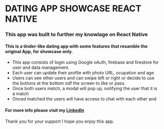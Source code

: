 # DATING APP SHOWCASE REACT NATIVE

### This app was built to further my knowlage on React Native

#### This is a tinder-like dating app with some features that resamble the original App, for showcase only. 


* This app consists of login using Google oAuth, firebase and firestore for user and data management. 
* Each user can update their profile with photo URL, ocupation and age
* Users can see other users and can swipe left or right or decide to use the buttons at the bottom odf the screen to like or pass.
* Once both users match, a modal will pop up, notifying the user that it is a match 
* Onced matched the users will have access to chat with each other and





#### For more info please visit my [LinkedIn](https://www.linkedin.com/in/pedro-goncalves88/)


Thank you for your support I hope you enjoy this app.



